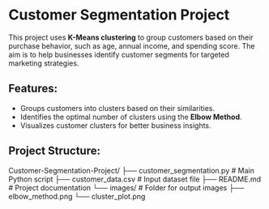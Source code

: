 # Customer Segmentation Project

This project uses **K-Means clustering** to group customers based on their purchase behavior, such as age, annual income, and spending score. The aim is to help businesses identify customer segments for targeted marketing strategies.

## Features:
- Groups customers into clusters based on their similarities.
- Identifies the optimal number of clusters using the **Elbow Method**.
- Visualizes customer clusters for better business insights.

## Project Structure:
Customer-Segmentation-Project/ ├── customer_segmentation.py # Main Python script ├── customer_data.csv # Input dataset file ├── README.md # Project documentation └── images/ # Folder for output images ├── elbow_method.png └── cluster_plot.png
